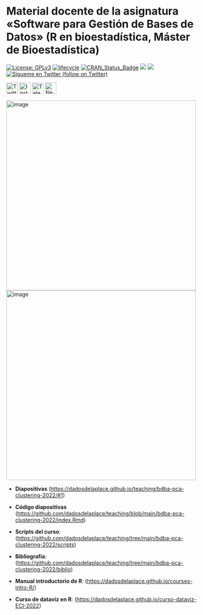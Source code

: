 Material docente de la asignatura «Software para Gestión de Bases de Datos» (R en bioestadística, Máster de Bioestadística)
======

[![License:
GPLv3](https://img.shields.io/badge/license-GPLv3-blue.svg)](https://www.gnu.org/licenses/gpl-3.0)
[![lifecycle](https://img.shields.io/badge/lifecycle-stable-green.svg)](https://www.tidyverse.org/lifecycle/#stable)
[![CRAN\_Status\_Badge](http://www.r-pkg.org/badges/version/icon)](https://cran.r-project.org/package=icons)
<a href="https://github.com/dadosdelaplace/hilostwitter/graphs/contributors" alt="Contributors"> <img src="https://img.shields.io/github/contributors/dadosdelaplace/hilostwitter" /></a>
<a href="https://github.com/dadosdelaplace/hilostwitter/pulse" alt="Activity"> <img src="https://img.shields.io/github/commit-activity/m/dadosdelaplace/hilostwitter" /></a>
<a href="https://twitter.com/intent/follow?screen_name=dadosdelaplace"> <img src="https://img.shields.io/twitter/follow/dadosdelaplace?style=social&logo=twitter"
            alt="Sígueme en Twitter (follow on Twitter)"></a>

<div align="left">

<a href="https://twitter.com/dadosdelaplace"><img border="0" alt="Twitter" src="https://assets.dryicons.com/uploads/icon/svg/8385/c23f7ffc-ca8d-4246-8978-ce9f6d5bcc99.svg" width="30" height="30"></a>
  <a href="https://instagram.com/javieralvarezliebana"><img border="0" alt="Instagram" src="https://logodownload.org/wp-content/uploads/2017/04/instagram-logo-3.png" width="30" height="30"></a>
  <a href="https://t.me/dadosdelaplace"><img border="0" alt="Telegram" src="https://upload.wikimedia.org/wikipedia/commons/thumb/8/83/Telegram_2019_Logo.svg/1024px-Telegram_2019_Logo.svg.png" width="30" height="30"></a>
  <a href="https://cartasdelaplace.com"><img border="0" alt="Newsletter" src="https://assets.dryicons.com/uploads/icon/svg/8007/c804652c-fae4-43d7-b539-187d6a408254.svg" width="30" height="30"></a>     
  
      
<img width="500" alt="image" src="https://user-images.githubusercontent.com/26646492/188280200-5217248c-daa9-4a98-8cb3-6110d3df9a0b.png">
<img width="500" alt="image" src="https://user-images.githubusercontent.com/26646492/188280216-17bc08b0-fbed-46f1-a042-3fa60f528d8c.png">

            
* **Diapositivas** (https://dadosdelaplace.github.io/teaching/bdba-pca-clustering-2022/#1)
           
* **Código diapositivas** (https://github.com/dadosdelaplace/teaching/blob/main/bdba-pca-clustering-2022/index.Rmd)
                        
* **Scripts del curso**: (https://github.com/dadosdelaplace/teaching/tree/main/bdba-pca-clustering-2022/scripts)

* **Bibliografía**: (https://github.com/dadosdelaplace/teaching/tree/main/bdba-pca-clustering-2022/biblio)

* **Manual introductorio de R**: (https://dadosdelaplace.github.io/courses-intro-R/)

* **Curso de dataviz en R**: (https://dadosdelaplace.github.io/curso-dataviz-ECI-2022)
            
